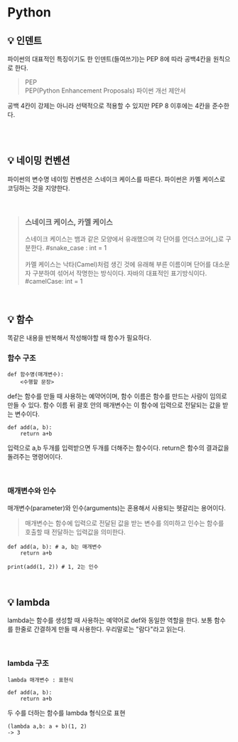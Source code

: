 # Python

## 💡 인덴트

파이썬의 대표적인 특징이기도 한 인덴트(들여쓰기)는 PEP 8에 따라 공백4칸을 원칙으로 한다.

> PEP
> <br>
> PEP(Python Enhancement Proposals) 파이썬 개선 제안서

공백 4칸이 강제는 아니라 선택적으로 적용할 수 있지만 PEP 8 이후에는 4칸을 준수한다.

<br><br>

## 💡 네이밍 컨벤션

파이썬의 변수명 네이밍 컨벤션은 스네이크 케이스를 따른다. 파이썬은 카멜 케이스로 코딩하는 것을 지양한다.

<br>

> ### 스네이크 케이스, 카멜 케이스
>
> 스네이크 케이스는 뱀과 같은 모양에서 유래했으며 각 단어를 언더스코어(\_)로 구분한다.
> #snake_case : int = 1
> <br><br>
> 카멜 케이스는 낙타(Camel)처럼 생긴 것에 유래해 부른 이름이며 단어를 대소문자 구분하여 섞어서 작명한는 방식이다. 자바의 대표적인 표기방식이다.
> #camelCase: int = 1

<br>

## 💡 함수

똑같은 내용을 반복해서 작성해야할 때 함수가 필요하다.

### 함수 구조

```
def 함수명(매개변수):
    <수행할 문장>
```

def는 함수를 만들 때 사용하는 예약어이며, 함수 이름은 함수를 만드는 사람이 임의로 만들 수 있다. 함수 이름 뒤 괄호 안의 매개변수는 이 함수에 입력으로 전달되는 값을 받는 변수이다.

```
def add(a, b):
    return a+b
```

입력으로 a,b 두개를 입력받으면 두개를 더해주는 함수이다.
return은 함수의 결과값을 돌려주는 명령어이다.

<br>

### 매개변수와 인수

매개변수(parameter)와 인수(arguments)는 혼용해서 사용되는 헷갈리는 용어이다.

> 매개변수는 함수에 입력으로 전달된 값을 받는 변수를 의미하고 인수는 함수를 호출할 때 전달하는 입력값을 의미한다.

```
def add(a, b): # a, b는 매개변수
    return a+b

print(add(1, 2)) # 1, 2는 인수
```

<br>

## 💡 lambda

lambda는 함수를 생성할 때 사용하는 예약어로 def와 동일한 역할을 한다. 보통 함수를 한줄로 간결하게 만들 때 사용한다. 우리말로는 "람다"라고 읽는다.

<br>

### lambda 구조

```
lambda 매개변수 : 표현식
```

```
def add(a, b):
    return a+b
```

두 수를 더하는 함수를 lambda 형식으로 표현

```
(lambda a,b: a + b)(1, 2)
-> 3
```
